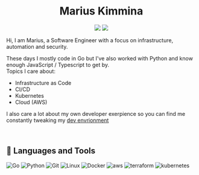<h1 align="center">Marius Kimmina</h1>
<p align="center">
    <a href="https://twitter.com/mariuskimmina" alt="Twitter">
        <img src="https://img.shields.io/badge/Twitter-1DA1F2?style=for-the-badge&logo=twitter&logoColor=white" /></a>
    <a href="https://linkedin.com/" alt="LinkedIn">
        <img src="https://img.shields.io/badge/LinkedIn-0077B5?style=for-the-badge&logo=linkedin&logoColor=white" /></a>
</p>

Hi, I am Marius, a Software Engineer with a focus on infrastructure, automation and security.  

These days I mostly code in Go but I've also worked with Python and know enough JavaScript / Typescript to get by.    
Topics I care about:
- Infrastructure as Code
- CI/CD
- Kubernetes 
- Cloud (AWS)

I also care a lot about my own developer exerpience so you can find me constantly tweaking my [dev envrionment](https://github.com/mariuskimmina/.dotfiles)

<br />


## 🧰 Languages and Tools
<p>
<img src="https://img.shields.io/badge/Go-00ADD8?style=for-the-badge&logo=go&logoColor=white" alt="Go"/>
<img src="https://img.shields.io/badge/Python-14354C?style=for-the-badge&logo=python&logoColor=white" alt="Python"/>
<img src="https://img.shields.io/badge/GIT-E44C30?style=for-the-badge&logo=git&logoColor=white" alt="Git"/>
<img src="https://img.shields.io/badge/Linux-FCC624?style=for-the-badge&logo=linux&logoColor=black" alt="Linux">
<img src="https://img.shields.io/badge/docker-%230db7ed.svg?style=for-the-badge&logo=docker&logoColor=white" alt="Docker">
<img src="https://img.shields.io/badge/Amazon_AWS-232F3E?style=for-the-badge&logo=amazon-aws&logoColor=white" alt="aws">
<img src="https://img.shields.io/badge/terraform-%235835CC.svg?style=for-the-badge&logo=terraform&logoColor=white" alt="terraform">
<img src="https://img.shields.io/badge/kubernetes-%23326ce5.svg?style=for-the-badge&logo=kubernetes&logoColor=white" alt="kubernetes">
</p>   

<br />

[twitter]: https://twitter.com/Mindslave4
[linkedin]: https://linkedin.com/in/marius-kimmina-33a328201
[website]: https://blog.mksec.eu/
[hackthebox]: https://app.hackthebox.eu/profile/36525
[stackoverflow]: https://stackoverflow.com/users/13693791/mindslave?tab=profile
